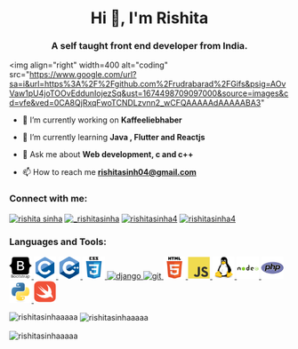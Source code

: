 <h1 align="center">Hi 👋, I'm Rishita</h1>
<h3 align="center">A self taught front end developer from India.</h3>

<img align="right" width=400 alt="coding" src="https://www.google.com/url?sa=i&url=https%3A%2F%2Fgithub.com%2Frudrabarad%2FGifs&psig=AOvVaw1pU4joTOOvEddunIojezSq&ust=1674498709097000&source=images&cd=vfe&ved=0CA8QjRxqFwoTCNDLzvnn2_wCFQAAAAAdAAAAABA3"
- 🔭 I’m currently working on **Kaffeeliebhaber**

- 🌱 I’m currently learning **Java , Flutter and Reactjs**

- 💬 Ask me about **Web development, c and c++**

- 📫 How to reach me **rishitasinh04@gmail.com**

<h3 align="left">Connect with me:</h3>
<p align="left">
<a href="https://linkedin.com/in/rishita sinha" target="blank"><img align="center" src="https://raw.githubusercontent.com/rahuldkjain/github-profile-readme-generator/master/src/images/icons/Social/linked-in-alt.svg" alt="rishita sinha" height="30" width="40" /></a>
<a href="https://instagram.com/_rishitasinha" target="blank"><img align="center" src="https://raw.githubusercontent.com/rahuldkjain/github-profile-readme-generator/master/src/images/icons/Social/instagram.svg" alt="_rishitasinha" height="30" width="40" /></a>
<a href="https://www.codechef.com/users/rishitasinha4" target="blank"><img align="center" src="https://cdn.jsdelivr.net/npm/simple-icons@3.1.0/icons/codechef.svg" alt="rishitasinha4" height="30" width="40" /></a>
<a href="https://www.hackerrank.com/rishitasinha4" target="blank"><img align="center" src="https://raw.githubusercontent.com/rahuldkjain/github-profile-readme-generator/master/src/images/icons/Social/hackerrank.svg" alt="rishitasinha4" height="30" width="40" /></a>
</p>

<h3 align="left">Languages and Tools:</h3>
<p align="left"> <a href="https://getbootstrap.com" target="_blank" rel="noreferrer"> <img src="https://raw.githubusercontent.com/devicons/devicon/master/icons/bootstrap/bootstrap-plain-wordmark.svg" alt="bootstrap" width="40" height="40"/> </a> <a href="https://www.cprogramming.com/" target="_blank" rel="noreferrer"> <img src="https://raw.githubusercontent.com/devicons/devicon/master/icons/c/c-original.svg" alt="c" width="40" height="40"/> </a> <a href="https://www.w3schools.com/cpp/" target="_blank" rel="noreferrer"> <img src="https://raw.githubusercontent.com/devicons/devicon/master/icons/cplusplus/cplusplus-original.svg" alt="cplusplus" width="40" height="40"/> </a> <a href="https://www.w3schools.com/css/" target="_blank" rel="noreferrer"> <img src="https://raw.githubusercontent.com/devicons/devicon/master/icons/css3/css3-original-wordmark.svg" alt="css3" width="40" height="40"/> </a> <a href="https://www.djangoproject.com/" target="_blank" rel="noreferrer"> <img src="https://cdn.worldvectorlogo.com/logos/django.svg" alt="django" width="40" height="40"/> </a> <a href="https://git-scm.com/" target="_blank" rel="noreferrer"> <img src="https://www.vectorlogo.zone/logos/git-scm/git-scm-icon.svg" alt="git" width="40" height="40"/> </a> <a href="https://www.w3.org/html/" target="_blank" rel="noreferrer"> <img src="https://raw.githubusercontent.com/devicons/devicon/master/icons/html5/html5-original-wordmark.svg" alt="html5" width="40" height="40"/> </a> <a href="https://developer.mozilla.org/en-US/docs/Web/JavaScript" target="_blank" rel="noreferrer"> <img src="https://raw.githubusercontent.com/devicons/devicon/master/icons/javascript/javascript-original.svg" alt="javascript" width="40" height="40"/> </a> <a href="https://www.linux.org/" target="_blank" rel="noreferrer"> <img src="https://raw.githubusercontent.com/devicons/devicon/master/icons/linux/linux-original.svg" alt="linux" width="40" height="40"/> </a> <a href="https://nodejs.org" target="_blank" rel="noreferrer"> <img src="https://raw.githubusercontent.com/devicons/devicon/master/icons/nodejs/nodejs-original-wordmark.svg" alt="nodejs" width="40" height="40"/> </a> <a href="https://www.php.net" target="_blank" rel="noreferrer"> <img src="https://raw.githubusercontent.com/devicons/devicon/master/icons/php/php-original.svg" alt="php" width="40" height="40"/> </a> <a href="https://www.python.org" target="_blank" rel="noreferrer"> <img src="https://raw.githubusercontent.com/devicons/devicon/master/icons/python/python-original.svg" alt="python" width="40" height="40"/> </a> <a href="https://developer.apple.com/swift/" target="_blank" rel="noreferrer"> <img src="https://raw.githubusercontent.com/devicons/devicon/master/icons/swift/swift-original.svg" alt="swift" width="40" height="40"/> </a> </p>

<p><img align="left" src="https://github-readme-stats.vercel.app/api/top-langs?username=rishitasinhaaaaa&show_icons=true&locale=en&layout=compact" alt="rishitasinhaaaaa" /></p>

<p>&nbsp;<img align="center" src="https://github-readme-stats.vercel.app/api?username=rishitasinhaaaaa&show_icons=true&locale=en" alt="rishitasinhaaaaa" /></p>

<p><img align="center" src="https://github-readme-streak-stats.herokuapp.com/?user=rishitasinhaaaaa&" alt="rishitasinhaaaaa" /></p>
